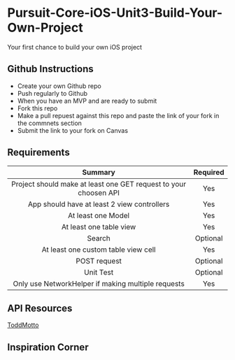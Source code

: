 # Pursuit-Core-iOS-Unit3-Build-Your-Own-Project
Your first chance to build your own iOS project

## Github Instructions 

- Create your own Github repo
- Push regularly to Github 
- When you have an MVP and are ready to submit
- Fork this repo
- Make a pull repuest against this repo and paste the link of your fork in the commnets section
- Submit the link to your fork on Canvas 

## Requirements 


| Summary | Required |
|:----:|:----:|
| Project should make at least one GET request to your choosen API | Yes |
| App should have at least 2 view controllers | Yes |
|  At least one Model | Yes |
| At least one table view | Yes | 
| Search | Optional |
| At least one custom table view cell | Yes | 
| POST request | Optional | 
| Unit Test | Optional | 
| Only use NetworkHelper if making multiple requests | Yes |


## API Resources 

[ToddMotto](https://github.com/toddmotto/public-apis)  

## Inspiration Corner 

